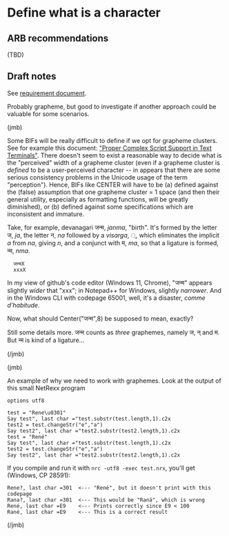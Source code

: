 # Define what is a character

## ARB recommendations

(TBD)

## Draft notes

See [requirement document](./Unicode_Requirements.md).

Probably grapheme, but good to investigate if another approach could be valuable for some scenarios.

(jmb)

Some BIFs will be really difficult to define if we opt for grapheme clusters. See for example this document: ["Proper Complex Script Support
in Text Terminals"](https://www.unicode.org/L2/L2023/23107-terminal-suppt.pdf). There doesn't seem to exist a reasonable way to decide what is the "perceived" width of a grapheme cluster (even if a grapheme cluster is _defined_ to be a user-perceived character -- in appears that there are some serious consistency problems in the Unicode usage of the term "perception"). Hence, BIFs like CENTER will have to be (a) defined against the (false) assumption that one grapheme cluster = 1 space (and then their general utility, especially as formatting functions, will be greatly diminished), or (b) defined against some specifications which are inconsistent and immature.

Take, for example, devanagari जन्म, _janma_, "birth". It's formed by the letter ज, _ja_, the letter न, _na_ followed by a _visarga_, ्, which eliminates the implicit _a_ from _na_, giving _n_, and a conjunct with म, _ma_, so that a ligature is formed, न्म, _nma_.

      जन्मX  
      xxxX

In my view of github's code editor (Windows 11, Chrome), "जन्म" appears slightly _wider_ that "xxx"; in Notepad++ for Windows, slightly _narrower_. And in the Windows CLI with codepage 65001, well, it's a disaster, _comme d'habitude_.

Now, what should Center("जन्म",8) be supposed to mean, exactly?

Still some details more. जन्म counts as _three_ graphemes, namely ज, न् and म. But न्म is kind of a ligature...

(/jmb)

(jmb)

An example of why we need to work with graphemes. Look at the output of this small NetRexx program

```
options utf8

test = "Rene\u0301"
Say test", last char ="test.substr(test.length,1).c2x
test2 = test.changeStr("e","a")
Say test2", last char ="test2.substr(test2.length,1).c2x
test = "René"
Say test", last char ="test.substr(test.length,1).c2x
test2 = test.changeStr("e","a")
Say test2", last char ="test2.substr(test2.length,1).c2x
```

If you compile and run it with ``nrc -utf8 -exec test.nrx``, you'll get (Windows, CP 28591):

```
Rene?, last char =301  <--- "René", but it doesn't print with this codepage
Rana?, last char =301  <--- This would be "Raná", which is wrong
René, last char =E9    <--- Prints correctly since E9 < 100
Rané, last char =E9    <--- This is a correct result
```

(/jmb)
